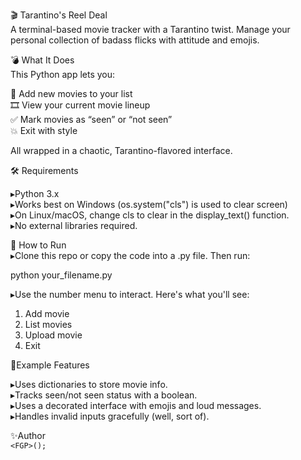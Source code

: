 🎬 Tarantino's Reel Deal  
A terminal-based movie tracker with a Tarantino twist. Manage your personal collection of badass flicks with attitude and emojis.

💣 What It Does  
This Python app lets you:

🔫 Add new movies to your list  
🎞️ View your current movie lineup  
✅ Mark movies as “seen” or “not seen”  
💥 Exit with style  

All wrapped in a chaotic, Tarantino-flavored interface.


🛠️ Requirements

▸Python 3.x  
▸Works best on Windows (os.system("cls") is used to clear screen)  
▸On Linux/macOS, change cls to clear in the display_text() function.  
▸No external libraries required.  


🚀 How to Run  
▸Clone this repo or copy the code into a .py file. Then run:

python your_filename.py

▸Use the number menu to interact. Here's what you'll see:

1. Add movie  
2. List movies  
3. Upload movie  
4. Exit  


🧠Example Features

▸Uses dictionaries to store movie info.  
▸Tracks seen/not seen status with a boolean.  
▸Uses a decorated interface with emojis and loud messages.  
▸Handles invalid inputs gracefully (well, sort of).  

✨Author  
`<FGP>();`
